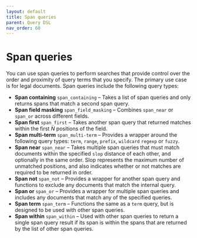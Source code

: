 ```yaml
---
layout: default
title: Span queries
parent: Query DSL
nav_order: 60
---
```


# Span queries

You can use span queries to perform searches that provide control over the order and proximity of query terms that you specify. The primary use case is for legal documents. Span queries include the following query types:

- **Span containing** `span_containing` – Takes a list of span queries and only returns spans that match a second span query. 
- **Span field masking** `span_field_masking` – Combines `span_near` or `span_or` across different fields.
- **Span first** `span_first` – Takes another span query that returned matches within the first *N* positions of the field.
- **Span multi-term** `span_multi-term` – Provides a wrapper around the following query types: `term`, `range`, `prefix`, `wildcard` `regexp` or `fuzzy`.
- **Span near** `span_near` – Takes multiple span queries that must match documents within the specified `slop` distance of each other, and optionally in the same order. Slop represents the maximum number of unmatched positions, and also indicates whether or not matches are required to be returned in order.
- **Span not** `span_not` – Provides a wrapper for another span query and functions to exclude any documents that match the internal query.
- **Span or** `span_or` – Provides a wrapper for multiple span queries and includes any documents that match any of the specified queries.
- **Span term** `span_term` – Functions the same as a `term` query, but is designed to be used with other span queries.
- **Span within** `span_within` – Used with other span queries to return a single span query result if its span is within the spans that are returned by the list of other span queries.